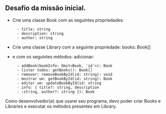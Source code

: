 ## Desafio da missão inicial.

- Crie uma classe Book com as seguintes propriedades:

        - title: string
        - description: string
        - author: string

- Crie uma classe Library com a seguinte propriedade:
books: Book[]
- e com os seguintes métodos: adicionar:

        - addBook(bookInfo: Omit<Book, 'id'>): Book
        - listar todos: getBooks(): Book[]
        - remover: removeBookById(id: string): void
        - mostrar um: getBookById(id: string): Book
        - editar um: updateBookById(id: string
        - info: { title?: string, description
        - :string, author?: string }): Book
        
Como desenvolvedor(a) que usarei seu programa, devo poder criar Books e Libraries e executar os métodos presentes em Library.
